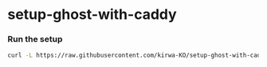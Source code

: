 # setup-ghost-with-caddy

### Run the setup
```bash
curl -L https://raw.githubusercontent.com/kirwa-KO/setup-ghost-with-caddy/main/install.sh | sh
```